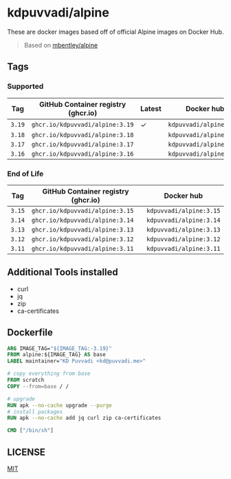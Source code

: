 # kdpuvvadi/alpine

These are docker images based off of official Alpine images on Docker Hub.

> Based on [mbentley/alpine](https://github.com/mbentley/docker-base-alpine)

## Tags

### Supported

| Tag    | GitHub Container registry (ghcr.io)   | Latest | Docker hub              |
|--------|---------------------------------------|--------|-------------------------|
| `3.19` | `ghcr.io/kdpuvvadi/alpine:3.19`       | &check;| `kdpuvvadi/alpine:3.19` |
| `3.18` | `ghcr.io/kdpuvvadi/alpine:3.18`       |        | `kdpuvvadi/alpine:3.18` |
| `3.17` | `ghcr.io/kdpuvvadi/alpine:3.17`       |        | `kdpuvvadi/alpine:3.17` |
| `3.16` | `ghcr.io/kdpuvvadi/alpine:3.16`       |        | `kdpuvvadi/alpine:3.16` |

### End of Life

| Tag    | GitHub Container registry (ghcr.io)   | Docker hub              |
|--------|---------------------------------------|-------------------------|
| `3.15` | `ghcr.io/kdpuvvadi/alpine:3.15`       | `kdpuvvadi/alpine:3.15` |
| `3.14` | `ghcr.io/kdpuvvadi/alpine:3.14`       | `kdpuvvadi/alpine:3.14` |
| `3.13` | `ghcr.io/kdpuvvadi/alpine:3.13`       | `kdpuvvadi/alpine:3.13` |
| `3.12` | `ghcr.io/kdpuvvadi/alpine:3.12`       | `kdpuvvadi/alpine:3.12` |
| `3.11` | `ghcr.io/kdpuvvadi/alpine:3.11`       | `kdpuvvadi/alpine:3.11` |

## Additional Tools installed

- curl
- jq
- zip
- ca-certificates

## Dockerfile

```Dockerfile
ARG IMAGE_TAG="${IMAGE_TAG:-3.19}"
FROM alpine:${IMAGE_TAG} AS base
LABEL maintainer="KD Puvvadi <kd@puvvadi.me>"

# copy everything from base
FROM scratch
COPY --from=base / /

# upgrade
RUN apk --no-cache upgrade --purge
# install packages
RUN apk --no-cache add jq curl zip ca-certificates

CMD ["/bin/sh"]
```

## LICENSE
[MIT](/LICENSE)
